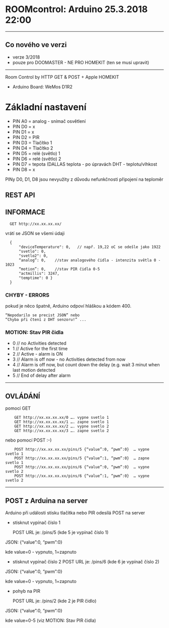 # ROOMcontrol: Arduino 25.3.2018 22:00


----------

## Co nového ve verzi


- verze 3/2018
- pouze pro DOOMASTER - NE PRO HOMEKIT (ten se musí upravit)

--------

Room Control by HTTP GET & POST + Apple HOMEKIT
- Arduino Board: WeMos D1R2


# Základní nastavení

- PIN A0 = analog - snímač osvětlení
- PIN D0 = x
- PIN D1 = x
- PIN D2 = PIR
- PIN D3 = Tlačítko 1
- PIN D4 = Tlačítko 2
- PIN D5 = relé (světlo) 1
- PIN D6 = relé (světlo) 2
- PIN D7 = tepota (DALLAS teplota - po úpravách DHT - teplotu/vlhkost
- PIN D8 = x

PINy D0, D1, D8 jsou nevyužity z důvodu nefunkčnosti připojení na teploměr


## REST API

## INFORMACE

      GET http://xx.xx.xx.xx/

vrátí se JSON se všemi údaji

      {
          "deviceTemperature": 0,   // např. 19,22 oC se odešle jako 1922
          "svetlo": 0,
          "svetlo2": 0,
          “analog”: 0,    //stav analogového čidla - intenzita světla 0 - 1023
          “motion”: 0,    //stav PIR čidla 0-5
          "actmillis": 3247,
          "temptime": 0 }
      }

### CHYBY - ERRORS

pokud je něco špatně, Arduino odpoví hláškou a kódem 400.

    “Nepodarilo se precist JSON” nebo
    “Chyba při čtení z DHT senzoru!” ...


### MOTION: Stav PIR čidla

- 0 // no Activities detected
- 1 // Active for the first time
- 2 // Active - alarm is ON
- 3 // Alarm is off now - no Activities detected from now
- 4 // Alarm is off now, but count down the delay (e.g. wait 3 minut when last motion detected
- 5 // End of delay after alarm


-----
## OVLÁDÁNÍ

pomocí GET

        GET http://xx.xx.xx.xx/0 …. vypne svetlo 1
        GET http://xx.xx.xx.xx/1 …. zapne svetlo 1
        GET http://xx.xx.xx.xx/2 …. vypne svetlo 2
        GET http://xx.xx.xx.xx/3 …. zapne svetlo 2

nebo pomocí POST :-)

        POST http://xx.xx.xx.xx/pins/5 {“value”:0, “pwm”:0}  … vypne svetlo 1
        POST http://xx.xx.xx.xx/pins/5 {“value”:1, “pwm”:0}  … zapne svetlo 1
        POST http://xx.xx.xx.xx/pins/6 {“value”:0, “pwm”:0}  … vypne svetlo 2
        POST http://xx.xx.xx.xx/pins/6 {“value”:1, “pwm”:0}  … vypne svetlo 2


-----

## POST z Arduina na server

Arduino při události stisku tlačítka nebo PIR odesílá POST na server

- stisknut vypínač číslo 1

    POST URL je: /pins/5       (kde 5 je vypínač číslo 1)

JSON:
    {“value”:0, “pwm”:0}   

kde value=0 - vypnuto, 1=zapnuto

- stisknut vypínač číslo 2
    POST URL je: /pins/6       (kde 6 je vypínač číslo 2)

JSON:
    {“value”:0, “pwm”:0}

kde value=0 - vypnuto, 1=zapnuto

- pohyb na PIR

    POST URL je: /pins/2       (kde 2 je PIR čidlo)

JSON:
    {“value”:0, “pwm”:0}   

kde value=0-5 (viz MOTION: Stav PIR čidla)
